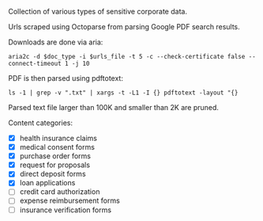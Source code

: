 Collection of various types of sensitive corporate data.

Urls scraped using Octoparse from parsing Google PDF search results.

Downloads are done via aria:

`aria2c -d $doc_type -i $urls_file -t 5 -c --check-certificate false --connect-timeout 1 -j 10`

PDF is then parsed using pdftotext:

`ls -1 | grep -v ".txt" | xargs -t -L1 -I {} pdftotext -layout "{}`

Parsed text file larger than 100K and smaller than 2K are pruned.


Content categories:

- [x] health insurance claims
- [x] medical consent forms
- [x] purchase order forms
- [x] request for proposals
- [x] direct deposit forms
- [x] loan applications
- [ ] credit card authorization
- [ ] expense reimbursement forms
- [ ] insurance verification forms
